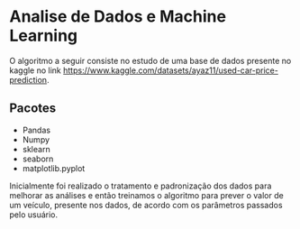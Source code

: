 # Analise de Dados e Machine Learning

O algoritmo a seguir consiste no estudo de uma base de dados presente no kaggle no link https://www.kaggle.com/datasets/ayaz11/used-car-price-prediction.

## Pacotes

- Pandas
- Numpy
- sklearn
- seaborn
- matplotlib.pyplot

Inicialmente foi realizado o tratamento e padronização dos dados para melhorar as análises e então treinamos o algoritmo para prever o valor de um veículo, presente nos dados, de acordo com os parâmetros passados pelo usuário.
